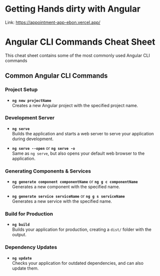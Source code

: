 # Getting Hands dirty with Angular

Link: https://appointment-app-ebon.vercel.app/


# Angular CLI Commands Cheat Sheet

This cheat sheet contains some of the most commonly used Angular CLI commands

## Common Angular CLI Commands

### Project Setup
- **`ng new projectName`**  
  Creates a new Angular project with the specified project name.

### Development Server
- **`ng serve`**  
  Builds the application and starts a web server to serve your application during development.
  
- **`ng serve --open`** or **`ng serve -o`**  
  Same as `ng serve`, but also opens your default web browser to the application.

### Generating Components & Services
- **`ng generate component componentName`** or **`ng g c componentName`**  
  Generates a new component with the specified name.
  
- **`ng generate service serviceName`** or **`ng g s serviceName`**  
  Generates a new service with the specified name.

### Build for Production
- **`ng build`**  
  Builds your application for production, creating a `dist/` folder with the output.

### Dependency Updates
- **`ng update`**  
  Checks your application for outdated dependencies, and can also update them.

